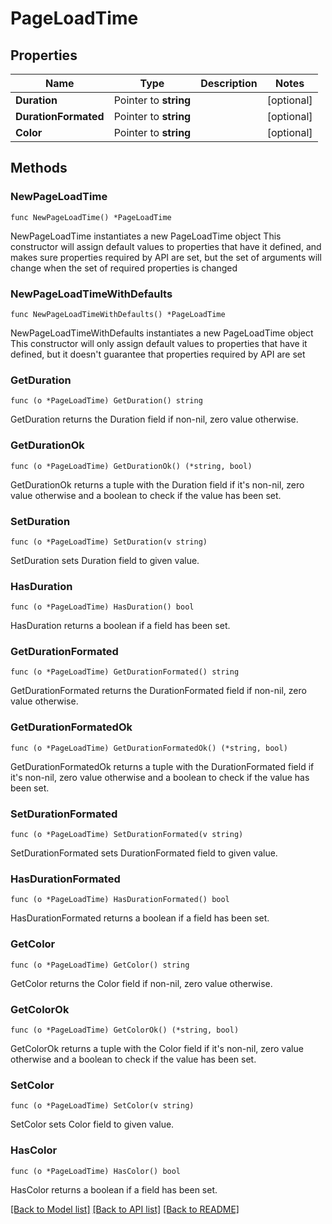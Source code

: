 # PageLoadTime

## Properties

Name | Type | Description | Notes
------------ | ------------- | ------------- | -------------
**Duration** | Pointer to **string** |  | [optional] 
**DurationFormated** | Pointer to **string** |  | [optional] 
**Color** | Pointer to **string** |  | [optional] 

## Methods

### NewPageLoadTime

`func NewPageLoadTime() *PageLoadTime`

NewPageLoadTime instantiates a new PageLoadTime object
This constructor will assign default values to properties that have it defined,
and makes sure properties required by API are set, but the set of arguments
will change when the set of required properties is changed

### NewPageLoadTimeWithDefaults

`func NewPageLoadTimeWithDefaults() *PageLoadTime`

NewPageLoadTimeWithDefaults instantiates a new PageLoadTime object
This constructor will only assign default values to properties that have it defined,
but it doesn't guarantee that properties required by API are set

### GetDuration

`func (o *PageLoadTime) GetDuration() string`

GetDuration returns the Duration field if non-nil, zero value otherwise.

### GetDurationOk

`func (o *PageLoadTime) GetDurationOk() (*string, bool)`

GetDurationOk returns a tuple with the Duration field if it's non-nil, zero value otherwise
and a boolean to check if the value has been set.

### SetDuration

`func (o *PageLoadTime) SetDuration(v string)`

SetDuration sets Duration field to given value.

### HasDuration

`func (o *PageLoadTime) HasDuration() bool`

HasDuration returns a boolean if a field has been set.

### GetDurationFormated

`func (o *PageLoadTime) GetDurationFormated() string`

GetDurationFormated returns the DurationFormated field if non-nil, zero value otherwise.

### GetDurationFormatedOk

`func (o *PageLoadTime) GetDurationFormatedOk() (*string, bool)`

GetDurationFormatedOk returns a tuple with the DurationFormated field if it's non-nil, zero value otherwise
and a boolean to check if the value has been set.

### SetDurationFormated

`func (o *PageLoadTime) SetDurationFormated(v string)`

SetDurationFormated sets DurationFormated field to given value.

### HasDurationFormated

`func (o *PageLoadTime) HasDurationFormated() bool`

HasDurationFormated returns a boolean if a field has been set.

### GetColor

`func (o *PageLoadTime) GetColor() string`

GetColor returns the Color field if non-nil, zero value otherwise.

### GetColorOk

`func (o *PageLoadTime) GetColorOk() (*string, bool)`

GetColorOk returns a tuple with the Color field if it's non-nil, zero value otherwise
and a boolean to check if the value has been set.

### SetColor

`func (o *PageLoadTime) SetColor(v string)`

SetColor sets Color field to given value.

### HasColor

`func (o *PageLoadTime) HasColor() bool`

HasColor returns a boolean if a field has been set.


[[Back to Model list]](../README.md#documentation-for-models) [[Back to API list]](../README.md#documentation-for-api-endpoints) [[Back to README]](../README.md)


